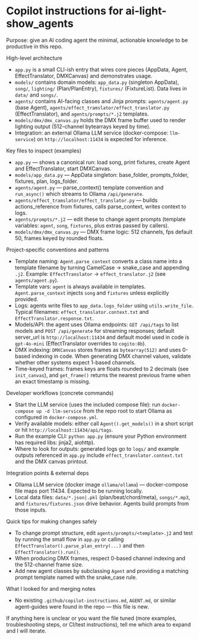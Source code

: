 # Copilot instructions for ai-light-show_agents

Purpose: give an AI coding agent the minimal, actionable knowledge to be productive in this repo.

High-level architecture
- `app.py` is a small CLI-ish entry that wires core pieces (AppData, Agent, EffectTranslator, DMXCanvas) and demonstrates usage.
- `models/` contains domain models: `app_data.py` (singleton AppData), `song/`, `lighting/` (Plan/PlanEntry), `fixtures/` (FixtureList). Data lives in `data/` and `songs/`.
- `agents/` contains AI-facing classes and Jinja prompts: `agents/agent.py` (base Agent), `agents/effect_tramslator/effect_translator.py` (EffectTranslator), and `agents/prompts/*.j2` templates.
- `models/dmx/dmx_canvas.py` holds the DMX frame buffer used to render lighting output (512-channel bytearrays keyed by time).
- Integration: an external Ollama LLM service (docker-compose: `llm-service`) on `http://localhost:11434` is expected for inference.

Key files to inspect (examples)
- `app.py` — shows a canonical run: load song, print fixtures, create Agent and EffectTranslator, start DMXCanvas.
- `models/app_data.py` — AppData singleton: base_folder, prompts_folder, fixtures, plan, logs_folder.
- `agents/agent.py` — parse_context() template convention and `run_async()` which streams to Ollama `/api/generate`.
- `agents/effect_tramslator/effect_translator.py` — builds actions_reference from fixtures, calls parse_context, writes context to logs.
- `agents/prompts/*.j2` — edit these to change agent prompts (template variables: `agent`, `song`, `fixtures`, plus extras passed by callers).
- `models/dmx/dmx_canvas.py` — DMX frame logic: 512 channels, fps default 50, frames keyed by rounded floats.

Project-specific conventions and patterns
- Template naming: `Agent.parse_context` converts a class name into a template filename by turning CamelCase -> snake_case and appending `.j2`. Example: `EffectTranslator` -> `effect_translator.j2` (see `agents/agent.py`).
- Template vars: `agent` is always available in templates. `Agent.parse_context` injects `song` and `fixtures` unless explicitly provided.
- Logs: agents write files to `app_data.logs_folder` using `utils.write_file`. Typical filenames: `effect_translator.context.txt` and `EffectTranslator.response.txt`.
- Models/API: the agent uses Ollama endpoints: `GET /api/tags` to list models and `POST /api/generate` for streaming responses; default server_url is `http://localhost:11434` and default model used in code is `gpt-4o-mini` (EffectTranslator overrides to `cogito:8b`).
- DMX indexing: `DMXCanvas` stores frames as `bytearray(512)` and uses 0-based indexing in code. When generating DMX channel values, validate whether other systems expect 1-based channels.
- Time-keyed frames: frames keys are floats rounded to 2 decimals (see `init_canvas`), and `get_frame()` returns the nearest previous frame when an exact timestamp is missing.

Developer workflows (concrete commands)
- Start the LLM service (uses the included compose file): run `docker-compose up -d llm-service` from the repo root to start Ollama as configured in `docker-compose.yml`.
- Verify available models: either call `Agent().get_models()` in a short script or hit `http://localhost:11434/api/tags`.
- Run the example CLI: `python app.py` (ensure your Python environment has required libs: jinja2, aiohttp).
- Where to look for outputs: generated logs go to `logs/` and example outputs referenced in `app.py` include `effect_translator.context.txt` and the DMX canvas printout.

Integration points & external deps
- Ollama LLM service (docker image `ollama/ollama`) — docker-compose file maps port 11434. Expected to be running locally.
- Local data files: `data/*.json|.pkl` (plan/beat/chord/meta), `songs/*.mp3`, and `fixtures/fixtures.json` drive behavior. Agents build prompts from those inputs.

Quick tips for making changes safely
- To change prompt structure, edit `agents/prompts/<template>.j2` and test by running the small flow in `app.py` or calling `EffectTranslator().parse_plan_entry(...)` and then `EffectTranslator().run()`.
- When producing DMX frames, respect 0-based channel indexing and the 512-channel frame size.
- Add new agent classes by subclassing `Agent` and providing a matching prompt template named with the snake_case rule.

What I looked for and merging notes
- No existing `.github/copilot-instructions.md`, `AGENT.md`, or similar agent-guides were found in the repo — this file is new.

If anything here is unclear or you want the file tuned (more examples, troubleshooting steps, or CI/test instructions), tell me which area to expand and I will iterate.
